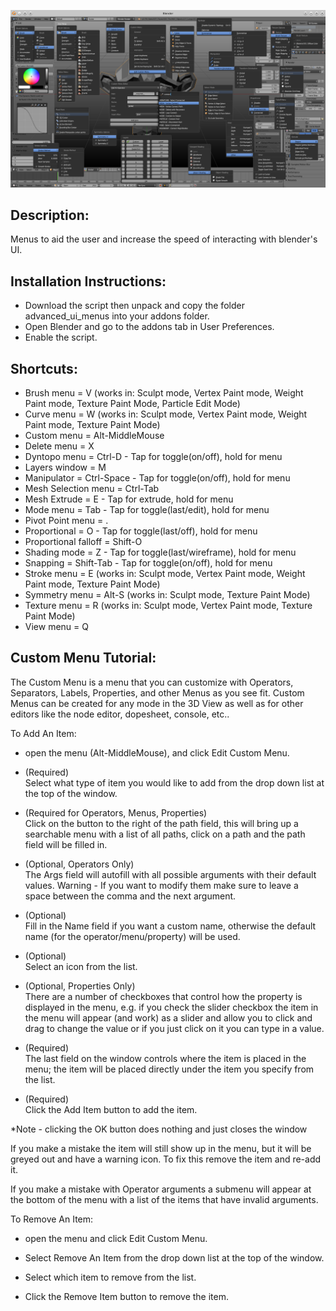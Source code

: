 ![Advanced UI Menus Demo Picture](Demo_Picture_2018-05-13.png)  

## Description:

  Menus to aid the user and increase the speed of interacting with blender's UI.  

## Installation Instructions:

  *  Download the script then unpack and copy the folder advanced_ui_menus into your addons folder.  
  * Open Blender and go to the addons tab in User Preferences.  
  * Enable the script.  

## Shortcuts:

  * Brush menu = V (works in: Sculpt mode, Vertex Paint mode, Weight Paint mode, Texture Paint Mode, Particle Edit Mode)  
  * Curve menu = W (works in: Sculpt mode, Vertex Paint mode, Weight Paint mode, Texture Paint Mode)  
  * Custom menu = Alt-MiddleMouse  
  * Delete menu = X  
  * Dyntopo menu = Ctrl-D - Tap for toggle(on/off), hold for menu  
  * Layers window = M  
  * Manipulator = Ctrl-Space - Tap for toggle(on/off), hold for menu  
  * Mesh Selection menu = Ctrl-Tab  
  * Mesh Extrude = E - Tap for extrude, hold for menu  
  * Mode menu = Tab - Tap for toggle(last/edit), hold for menu  
  * Pivot Point menu = .  
  * Proportional = O - Tap for toggle(last/off), hold for menu  
  * Proportional falloff = Shift-O  
  * Shading mode = Z - Tap for toggle(last/wireframe), hold for menu  
  * Snapping = Shift-Tab - Tap for toggle(on/off), hold for menu  
  * Stroke menu = E (works in: Sculpt mode, Vertex Paint mode, Weight Paint mode, Texture Paint Mode)  
  * Symmetry menu = Alt-S (works in: Sculpt mode, Texture Paint Mode)  
  * Texture menu = R (works in: Sculpt mode, Vertex Paint mode, Texture Paint Mode)  
  * View menu = Q  

## Custom Menu Tutorial:

  The Custom Menu is a menu that you can customize with Operators, Separators, Labels, Properties, and other Menus as you see fit. Custom Menus can be created for any mode in the 3D View as well as for other editors like the node editor, dopesheet, console, etc..

To Add An Item:

  * open the menu (Alt-MiddleMouse), and click Edit Custom Menu.

  * (Required)  
    Select what type of item you would like to add from the drop down list at the top of the window.

  * (Required for Operators, Menus, Properties)  
    Click on the button to the right of the path field, this will bring up a searchable menu with a list of all paths, click on a path and the path field will be filled in.

  * (Optional, Operators Only)  
     The Args field will autofill with all possible arguments with their default values. Warning - If you want to modify them make sure to leave a space between the comma and the next argument.

  * (Optional)  
    Fill in the Name field if you want a custom name, otherwise the default name (for the operator/menu/property) will be used.

  * (Optional)  
    Select an icon from the list.

  * (Optional, Properties Only)  
    There are a number of checkboxes that control how the property is displayed in the menu, e.g. if you check the slider checkbox the item in the menu will appear (and work) as a slider and allow you to click and drag to change the value or if you just click on it you can type in a value.

  * (Required)  
    The last field on the window controls where the item is placed in the menu; the item will be placed directly under the item you specify from the list.

  * (Required)  
    Click the Add Item button to add the item.

*Note - clicking the OK button does nothing and just closes the window


If you make a mistake the item will still show up in the menu, but it will be greyed out and have a warning icon. To fix this remove the item and re-add it.

If you make a mistake with Operator arguments a submenu will appear at the bottom of the menu with a list of the items that have invalid arguments.

To Remove An Item:

  * open the menu and click Edit Custom Menu. 

  * Select Remove An Item from the drop down list at the top of the window. 

  * Select which item to remove from the list. 

  * Click the Remove Item button to remove the item.
